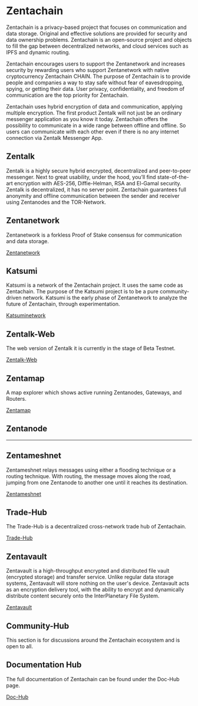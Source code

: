 # Zentachain

Zentachain is a privacy-based project that focuses on communication and data storage. Original and effective solutions are provided for security and data ownership problems. Zentachain is an open-source project and objects to fill the gap between decentralized networks, and cloud services such as IPFS ​and dynamic routing.

Zentachain encourages users to support the Zentanetwork and increases security by rewarding users who support Zentanetwork with native cryptocurrency Zentachain CHAIN. The purpose of Zentachain is to provide people and companies a way to stay safe without fear of eavesdropping, spying, or getting their data. User privacy, confidentiality, and freedom of communication are the top priority for Zentachain.

Zentachain uses hybrid encryption of data and communication, applying multiple encryption. The first product Zentalk will not just be an ordinary messenger application as you know it today. Zentachain offers the possibility to communicate in a wide range between offline and offline. So users can communicate with each other even if there is no any internet connection via Zentalk Messenger App.

## Zentalk

Zentalk is a highly secure hybrid encrypted, decentralized and peer-to-peer messenger. Next to great usability, under the hood, you’ll find state-of-the-art encryption with AES-256, Diffie-Helman, RSA and El-Gamal security. Zentalk is decentralized, it has no server point. Zentachain guarantees full anonymity and offline communication between the sender and receiver using Zentanodes and the TOR-Network.

## Zentanetwork

Zentanetwork is a forkless Proof of Stake consensus for communication and data storage.

[Zentanetwork](https://docs.zentachain.io/zentanetwork)

## Katsumi

Katsumi is a network of the Zentachain project. It uses the same code as Zentachain. The purpose of the Katsumi project is to be a pure community-driven network. Katsumi is the early phase of Zentanetwork to analyze the future of Zentachain, through experimentation.

[Katsuminetwork](https://docs.zentachain.io/katsuminetwork)

## Zentalk-Web

The web version of Zentalk it is currently in the stage of Beta Testnet.

[Zentalk-Web](https://zentalk.chat)

## Zentamap

A map explorer which shows active running Zentanodes, Gateways, and Routers.

[Zentamap](https://zentachain.io/zentamap)

## Zentanode

----

## Zentameshnet

Zentameshnet relays messages using either a flooding technique or a routing technique. With routing, the message moves along the road, jumping from one Zentanode to another one until it reaches its destination.

[Zentameshnet](https://github.com/ZentaChain/Zentamesh-rust)

## Trade-Hub

The Trade-Hub is a decentralized cross-network trade hub of Zentachain.

[Trade-Hub](https://trade.zentachain.io)

## Zentavault

Zentavault is a high-throughput encrypted and distributed file vault (encrypted storage) and transfer service. Unlike regular data storage systems, Zentavault will store nothing on the user's device. Zentavault acts as an encryption delivery tool, with the ability to encrypt and dynamically distribute content securely onto the InterPlanetary File System.

[Zentavault](https://github.com/ZentaChain/Zentavault)

## Community-Hub

This section is for discussions around the Zentachain ecosystem and is open to all.
 
## Documentation Hub

The full documentation of Zentachain can be found under the Doc-Hub page.

[Doc-Hub](https://docs.zentachain.io)

